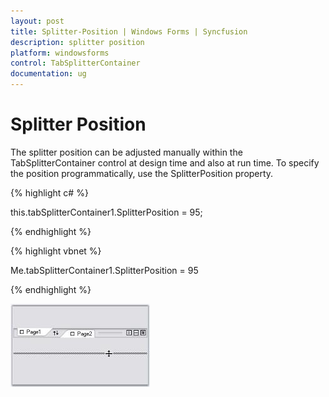 ```yaml
---
layout: post
title: Splitter-Position | Windows Forms | Syncfusion
description: splitter position
platform: windowsforms
control: TabSplitterContainer 
documentation: ug
---
```


# Splitter Position

The splitter position can be adjusted manually within the TabSplitterContainer control at design time and also at run time. To specify the position programmatically, use the SplitterPosition property.

{% highlight c# %}



this.tabSplitterContainer1.SplitterPosition = 95;

{% endhighlight %}

{% highlight vbnet %}



Me.tabSplitterContainer1.SplitterPosition = 95

{% endhighlight %}

![](Splitter-Position_images/Splitter-Position_img1.jpeg)



